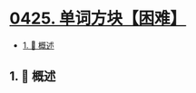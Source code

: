# [0425. 单词方块【困难】](https://github.com/Tdahuyou/TNotes.leetcode/tree/main/notes/0425.%20%E5%8D%95%E8%AF%8D%E6%96%B9%E5%9D%97%E3%80%90%E5%9B%B0%E9%9A%BE%E3%80%91)

<!-- region:toc -->

- [1. 📝 概述](#1--概述)

<!-- endregion:toc -->

## 1. 📝 概述
